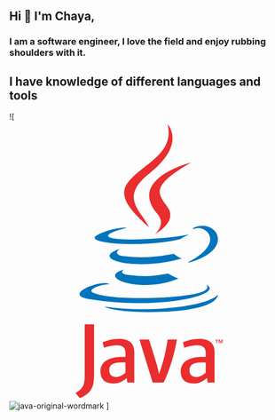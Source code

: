 ## Hi 👋 I'm Chaya,

### I am a software engineer, I love the field and enjoy rubbing shoulders with it.

## I have knowledge of different languages ​​and tools
![<svg xmlns="http://www.w3.org/2000/svg" viewBox="0 0 128 128"><path fill="#0074BD" d="M52.581 67.817s-3.284 1.911 2.341 2.557c6.814.778 10.297.666 17.805-.753 0 0 1.979 1.237 4.735 2.309-16.836 7.213-38.104-.418-24.881-4.113zm-2.059-9.415s-3.684 2.729 1.945 3.311c7.28.751 13.027.813 22.979-1.103 0 0 1.373 1.396 3.536 2.157-20.352 5.954-43.021.469-28.46-4.365z"/><path fill="#EA2D2E" d="M67.865 42.431c4.151 4.778-1.088 9.074-1.088 9.074s10.533-5.437 5.696-12.248c-4.519-6.349-7.982-9.502 10.771-20.378.001 0-29.438 7.35-15.379 23.552z"/><path fill="#0074BD" d="M90.132 74.781s2.432 2.005-2.678 3.555c-9.716 2.943-40.444 3.831-48.979.117-3.066-1.335 2.687-3.187 4.496-3.576 1.887-.409 2.965-.334 2.965-.334-3.412-2.403-22.055 4.719-9.469 6.762 34.324 5.563 62.567-2.506 53.665-6.524zm-35.97-26.134s-15.629 3.713-5.534 5.063c4.264.57 12.758.439 20.676-.225 6.469-.543 12.961-1.704 12.961-1.704s-2.279.978-3.93 2.104c-15.874 4.175-46.533 2.23-37.706-2.038 7.463-3.611 13.533-3.2 13.533-3.2zM82.2 64.317c16.135-8.382 8.674-16.438 3.467-15.353-1.273.266-1.845.496-1.845.496s.475-.744 1.378-1.063c10.302-3.62 18.223 10.681-3.322 16.345 0 0 .247-.224.322-.425z"/><path fill="#EA2D2E" d="M72.474 1.313s8.935 8.939-8.476 22.682c-13.962 11.027-3.184 17.313-.006 24.498-8.15-7.354-14.128-13.828-10.118-19.852 5.889-8.842 22.204-13.131 18.6-27.328z"/><path fill="#0074BD" d="M55.749 87.039c15.484.99 39.269-.551 39.832-7.878 0 0-1.082 2.777-12.799 4.981-13.218 2.488-29.523 2.199-39.191.603 0 0 1.98 1.64 12.158 2.294z"/><path fill="#EA2D2E" d="M94.866 100.181h-.472v-.264h1.27v.264h-.47v1.317h-.329l.001-1.317zm2.535.066h-.006l-.468 1.251h-.216l-.465-1.251h-.005v1.251h-.312v-1.581h.457l.431 1.119.432-1.119h.454v1.581h-.302v-1.251zm-44.19 14.79c-1.46 1.266-3.004 1.978-4.391 1.978-1.974 0-3.045-1.186-3.045-3.085 0-2.055 1.146-3.56 5.738-3.56h1.697v4.667h.001zm4.031 4.548v-14.077c0-3.599-2.053-5.973-6.997-5.973-2.886 0-5.416.714-7.473 1.622l.592 2.493c1.62-.595 3.715-1.147 5.771-1.147 2.85 0 4.075 1.147 4.075 3.521v1.779h-1.424c-6.921 0-10.044 2.685-10.044 6.723 0 3.479 2.058 5.456 5.933 5.456 2.49 0 4.351-1.028 6.088-2.533l.316 2.137h3.163v-.001zm13.452 0h-5.027l-6.051-19.689h4.391l3.756 12.099.835 3.635c1.896-5.258 3.24-10.596 3.912-15.733h4.271c-1.143 6.481-3.203 13.598-6.087 19.688zm19.288-4.548c-1.465 1.266-3.01 1.978-4.392 1.978-1.976 0-3.046-1.186-3.046-3.085 0-2.055 1.149-3.56 5.736-3.56h1.701v4.667h.001zm4.033 4.548v-14.077c0-3.599-2.059-5.973-6.999-5.973-2.889 0-5.418.714-7.475 1.622l.593 2.493c1.62-.595 3.718-1.147 5.774-1.147 2.846 0 4.074 1.147 4.074 3.521v1.779h-1.424c-6.923 0-10.045 2.685-10.045 6.723 0 3.479 2.056 5.456 5.93 5.456 2.491 0 4.349-1.028 6.091-2.533l.318 2.137h3.163v-.001zm-56.693 3.346c-1.147 1.679-3.005 3.008-5.037 3.757l-1.989-2.345c1.547-.794 2.872-2.075 3.489-3.269.532-1.063.753-2.43.753-5.701V92.891h4.284v22.173c0 4.375-.348 6.144-1.5 7.867z"/></svg>![java-original-wordmark](https://github.com/user-attachments/assets/1e717719-3f1d-4e0c-b7b4-12e782ff76a1)
]
